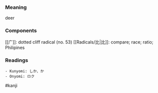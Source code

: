 ### Meaning

deer

### Components

[[广]]: dotted cliff radical (no. 53) [[Radicals/比|比]]: compare; race; ratio; Philipines

### Readings

```
- Kunyomi: しか、か
- Onyomi: ロク
```

#kanji